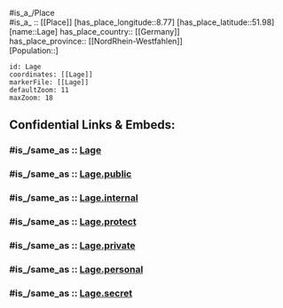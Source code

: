 ﻿---
confidential: public
isDeleted: false
location:
- 51.98
- 8.77
mapmarker: city
mapzoom:
- 7
- 12
SpocWebEntityId: 31782
tags:
- geo/City
type: City
---

#is_a_/Place  
#is_a_ :: [[Place]] 
[has_place_longitude::8.77] 
[has_place_latitude::51.98] 
[name::Lage] 
has_place_country:: [[Germany]]  
has_place_province:: [[NordRhein-Westfahlen]]  
[Population::] 



```leaflet
id: Lage
coordinates: [[Lage]] 
markerFile: [[Lage]] 
defaultZoom: 11 
maxZoom: 18
```


## Confidential Links & Embeds: 

### #is_/same_as :: [Lage](/_Standards/Earth/Continent/Europe/Europe~Central/Germany/Germany~West/Nordrhein-Westfalen/counties~NW/Lippe/cities~Lippe/Lage.md) 

### #is_/same_as :: [Lage.public](/_public/Earth/Continent/Europe/Europe~Central/Germany/Germany~West/Nordrhein-Westfalen/counties~NW/Lippe/cities~Lippe/Lage.public.md) 

### #is_/same_as :: [Lage.internal](/_internal/Earth/Continent/Europe/Europe~Central/Germany/Germany~West/Nordrhein-Westfalen/counties~NW/Lippe/cities~Lippe/Lage.internal.md) 

### #is_/same_as :: [Lage.protect](/_protect/Earth/Continent/Europe/Europe~Central/Germany/Germany~West/Nordrhein-Westfalen/counties~NW/Lippe/cities~Lippe/Lage.protect.md) 

### #is_/same_as :: [Lage.private](/_private/Earth/Continent/Europe/Europe~Central/Germany/Germany~West/Nordrhein-Westfalen/counties~NW/Lippe/cities~Lippe/Lage.private.md) 

### #is_/same_as :: [Lage.personal](/_personal/Earth/Continent/Europe/Europe~Central/Germany/Germany~West/Nordrhein-Westfalen/counties~NW/Lippe/cities~Lippe/Lage.personal.md) 

### #is_/same_as :: [Lage.secret](/_secret/Earth/Continent/Europe/Europe~Central/Germany/Germany~West/Nordrhein-Westfalen/counties~NW/Lippe/cities~Lippe/Lage.secret.md)

